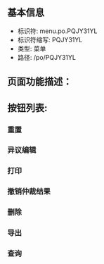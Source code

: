 
## 基本信息

- 标识符: menu.po.PQJY31YL
- 标识符缩写: PQJY31YL
- 类型: 菜单
- 路径: /po/PQJY31YL

## 页面功能描述：





## 按钮列表:


### 重置



### 异议编辑



### 打印



### 撤销仲裁结果



### 删除



### 导出



### 查询


